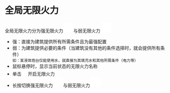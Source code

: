 # 全局无限火力
全局无限火力分为强无限火力![alt text](图/infinitude.png)与弱无限火力 ![alt text](图/infinitude-weaken.png)
- 强：直接为建筑提供所有所需条件且为最强配置
- 弱：为建筑提供必要的条件（当建筑没有其他的条件选择时，就会提供所有条件）  
`如：某液体炮台仅能使用水，就直接为其填充水和其他所需条件（电力等）`
- 鼠标悬停时，显示当前状态的无限火力名称
- 单击<img src=图/infinitude.png height=20>开启无限火力
- 长按切换强无限火力![alt text](图/infinitude.png)与弱无限火力![alt text](图/infinitude-weaken.png)



